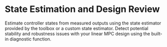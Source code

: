 # **State Estimation and Design Review**

Estimate controller states from measured outputs using the state estimator provided by the toolbox or a custom state estimator. Detect potential stability and robustness issues with your linear MPC design using the built-in diagnostic function.
